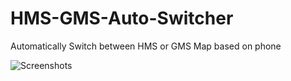 # HMS-GMS-Auto-Switcher
Automatically Switch between HMS or GMS Map based on phone

![Screenshots](Screenshots/gms.png)
